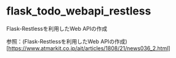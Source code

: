 # flask_todo_webapi_restless
Flask-Restlessを利用したWeb APIの作成

参照：(Flask-Restlessを利用したWeb APIの作成)[https://www.atmarkit.co.jp/ait/articles/1808/21/news036_2.html]
